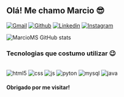 

## Olá! Me chamo Marcio 😎

[![Gmail](https://img.shields.io/badge/Gmail-D14836?style=for-the-badge&logo=gmail&logoColor=white)](gm717gem@gmail.com)
[![Github](https://img.shields.io/badge/GitHub-100000?style=for-the-badge&logo=github&logoColor=white)](https://github.com/MarcioMengerS)
[![Linkedin](https://img.shields.io/badge/LinkedIn-0077B5?style=for-the-badge&logo=linkedin&logoColor=white)](https://linkedin.com/in/marcio-de-souza-70ba671a1)
[![Instagram](https://img.shields.io/badge/Instagram-E4405F?style=for-the-badge&logo=instagram&logoColor=white)](https://instagram.com/marciomenger)


![MarcioMS GitHub stats](https://github-readme-stats.vercel.app/api?username=MarcioMengerS&show_icons=true&theme=tokyonight)

### Tecnologias que costumo utilizar 😉

<div style="display: inline_block"><br/>
<img aling="center" alt="html5" src="https://img.shields.io/badge/HTML5-E34F26?style=for-the-badge&logo=html5&logoColor=white">
<img aling="center" alt="css" src="https://img.shields.io/badge/CSS3-1572B6?style=for-the-badge&logo=css3&logoColor=white">
<img aling="center" alt="js" src="https://img.shields.io/badge/JavaScript-F7DF1E?style=for-the-badge&logo=javascript&logoColor=black">
<img aling="center" alt="pyton" src="https://img.shields.io/badge/Python-3776AB?style=for-the-badge&logo=python&logoColor=white">
<img aling="center" alt="mysql" src="https://img.shields.io/badge/MySQL-00000F?style=for-the-badge&logo=mysql&logoColor=white">
<img aling="center" alt="java" src="https://img.shields.io/badge/MySQL-00000F?style=for-the-badge&logo=mysql&logoColor=white">
</div>

#### Obrigado por me visitar!
